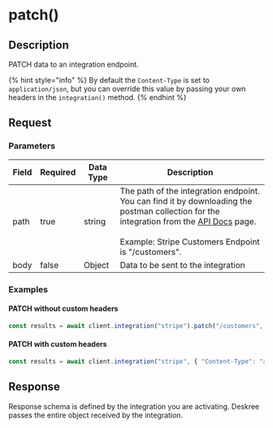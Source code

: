 # patch()

## Description

PATCH data to an integration endpoint.

{% hint style="info" %}
By default the `Content-Type` is set to `application/json`, but you can override this value by passing your own headers in the `integration()` method.
{% endhint %}

## Request

### Parameters

<table><thead><tr><th>Field</th><th data-type="checkbox">Required</th><th>Data Type</th><th>Description</th></tr></thead><tbody><tr><td>path</td><td>true</td><td>string</td><td>The path of the integration endpoint. You can find it by downloading the postman collection for the integration from the <a href="https://app.gitbook.com/s/yI7bLryeVaoczdkvkVAD/fundamentals/api-docs">API Docs</a> page.<br><br>Example: Stripe Customers Endpoint is "/customers".</td></tr><tr><td>body</td><td>false</td><td>Object</td><td>Data to be sent to the integration</td></tr></tbody></table>

### Examples

#### PATCH without custom headers

```javascript
const results = await client.integration("stripe").patch("/customers", JSON.stringify({ email: "customer@email.com" }));
```

#### PATCH with custom headers

```javascript
const results = await client.integration("stripe", { "Content-Type": "application/x-www-form-urlencoded" }).patch("/customers", JSON.stringify({ email: "customer@email.com" }));
```

## Response

Response schema is defined by the integration you are activating. Deskree passes the entire object received by the integration.
